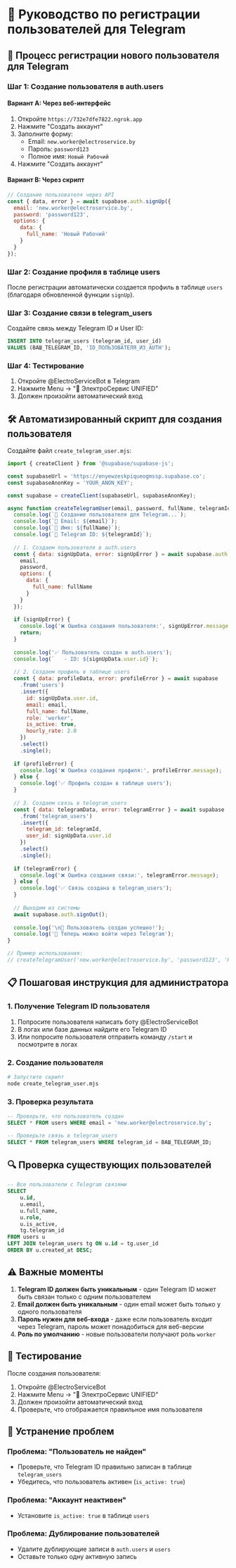 # 📱 Руководство по регистрации пользователей для Telegram

## 🔄 Процесс регистрации нового пользователя для Telegram

### Шаг 1: Создание пользователя в auth.users

#### Вариант A: Через веб-интерфейс
1. Откройте `https://732e7dfe7822.ngrok.app`
2. Нажмите "Создать аккаунт"
3. Заполните форму:
   - Email: `new.worker@electroservice.by`
   - Пароль: `password123`
   - Полное имя: `Новый Рабочий`
4. Нажмите "Создать аккаунт"

#### Вариант B: Через скрипт
```javascript
// Создание пользователя через API
const { data, error } = await supabase.auth.signUp({
  email: 'new.worker@electroservice.by',
  password: 'password123',
  options: {
    data: {
      full_name: 'Новый Рабочий'
    }
  }
});
```

### Шаг 2: Создание профиля в таблице users

После регистрации автоматически создается профиль в таблице `users` (благодаря обновленной функции `signUp`).

### Шаг 3: Создание связи в telegram_users

Создайте связь между Telegram ID и User ID:

```sql
INSERT INTO telegram_users (telegram_id, user_id)
VALUES (ВАШ_TELEGRAM_ID, 'ID_ПОЛЬЗОВАТЕЛЯ_ИЗ_AUTH');
```

### Шаг 4: Тестирование

1. Откройте @ElectroServiceBot в Telegram
2. Нажмите Menu → "🔧 ЭлектроСервис UNIFIED"
3. Должен произойти автоматический вход

## 🛠️ Автоматизированный скрипт для создания пользователя

Создайте файл `create_telegram_user.mjs`:

```javascript
import { createClient } from '@supabase/supabase-js';

const supabaseUrl = 'https://enyewzeskpiqueogmssp.supabase.co';
const supabaseAnonKey = 'YOUR_ANON_KEY';

const supabase = createClient(supabaseUrl, supabaseAnonKey);

async function createTelegramUser(email, password, fullName, telegramId) {
  console.log(`🔧 Создание пользователя для Telegram...`);
  console.log(`📧 Email: ${email}`);
  console.log(`👤 Имя: ${fullName}`);
  console.log(`📱 Telegram ID: ${telegramId}`);
  
  // 1. Создаем пользователя в auth.users
  const { data: signUpData, error: signUpError } = await supabase.auth.signUp({
    email,
    password,
    options: {
      data: {
        full_name: fullName
      }
    }
  });
  
  if (signUpError) {
    console.log('❌ Ошибка создания пользователя:', signUpError.message);
    return;
  }
  
  console.log('✅ Пользователь создан в auth.users');
  console.log(`   - ID: ${signUpData.user.id}`);
  
  // 2. Создаем профиль в таблице users
  const { data: profileData, error: profileError } = await supabase
    .from('users')
    .insert({
      id: signUpData.user.id,
      email: email,
      full_name: fullName,
      role: 'worker',
      is_active: true,
      hourly_rate: 2.0
    })
    .select()
    .single();
    
  if (profileError) {
    console.log('❌ Ошибка создания профиля:', profileError.message);
  } else {
    console.log('✅ Профиль создан в таблице users');
  }
  
  // 3. Создаем связь в telegram_users
  const { data: telegramData, error: telegramError } = await supabase
    .from('telegram_users')
    .insert({
      telegram_id: telegramId,
      user_id: signUpData.user.id
    })
    .select()
    .single();
    
  if (telegramError) {
    console.log('❌ Ошибка создания связи:', telegramError.message);
  } else {
    console.log('✅ Связь создана в telegram_users');
  }
  
  // Выходим из системы
  await supabase.auth.signOut();
  
  console.log('\n🎉 Пользователь создан успешно!');
  console.log('📱 Теперь можно войти через Telegram');
}

// Пример использования:
// createTelegramUser('new.worker@electroservice.by', 'password123', 'Новый Рабочий', 123456789);
```

## 📋 Пошаговая инструкция для администратора

### 1. Получение Telegram ID пользователя
1. Попросите пользователя написать боту @ElectroServiceBot
2. В логах или базе данных найдите его Telegram ID
3. Или попросите пользователя отправить команду `/start` и посмотрите в логах

### 2. Создание пользователя
```bash
# Запустите скрипт
node create_telegram_user.mjs
```

### 3. Проверка результата
```sql
-- Проверьте, что пользователь создан
SELECT * FROM users WHERE email = 'new.worker@electroservice.by';

-- Проверьте связь в telegram_users
SELECT * FROM telegram_users WHERE telegram_id = ВАШ_TELEGRAM_ID;
```

## 🔍 Проверка существующих пользователей

```sql
-- Все пользователи с Telegram связями
SELECT 
    u.id,
    u.email,
    u.full_name,
    u.role,
    u.is_active,
    tg.telegram_id
FROM users u
LEFT JOIN telegram_users tg ON u.id = tg.user_id
ORDER BY u.created_at DESC;
```

## ⚠️ Важные моменты

1. **Telegram ID должен быть уникальным** - один Telegram ID может быть связан только с одним пользователем
2. **Email должен быть уникальным** - один email может быть только у одного пользователя
3. **Пароль нужен для веб-входа** - даже если пользователь входит через Telegram, пароль может понадобиться для веб-версии
4. **Роль по умолчанию** - новые пользователи получают роль `worker`

## 🧪 Тестирование

После создания пользователя:
1. Откройте @ElectroServiceBot
2. Нажмите Menu → "🔧 ЭлектроСервис UNIFIED"
3. Должен произойти автоматический вход
4. Проверьте, что отображается правильное имя пользователя

## 🔧 Устранение проблем

### Проблема: "Пользователь не найден"
- Проверьте, что Telegram ID правильно записан в таблице `telegram_users`
- Убедитесь, что пользователь активен (`is_active: true`)

### Проблема: "Аккаунт неактивен"
- Установите `is_active: true` в таблице `users`

### Проблема: Дублирование пользователей
- Удалите дублирующие записи в `auth.users` и `users`
- Оставьте только одну активную запись
